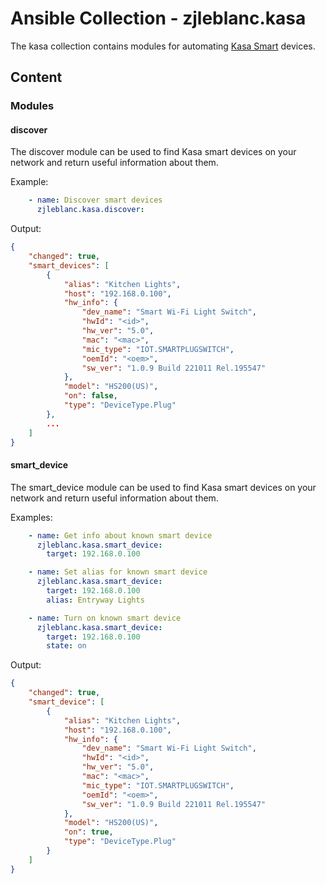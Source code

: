 # Ansible Collection - zjleblanc.kasa

The kasa collection contains modules for automating [Kasa Smart](https://www.kasasmart.com/) devices.

## Content

### Modules

#### discover

The discover module can be used to find Kasa smart devices on your network and return useful information about them.

Example:
```yaml
    - name: Discover smart devices
      zjleblanc.kasa.discover:
```

Output:
```json
{
    "changed": true,
    "smart_devices": [
        {
            "alias": "Kitchen Lights",
            "host": "192.168.0.100",
            "hw_info": {
                "dev_name": "Smart Wi-Fi Light Switch",
                "hwId": "<id>",
                "hw_ver": "5.0",
                "mac": "<mac>",
                "mic_type": "IOT.SMARTPLUGSWITCH",
                "oemId": "<oem>",
                "sw_ver": "1.0.9 Build 221011 Rel.195547"
            },
            "model": "HS200(US)",
            "on": false,
            "type": "DeviceType.Plug"
        },
        ...
    ]
}
```

#### smart_device

The smart_device module can be used to find Kasa smart devices on your network and return useful information about them.

Examples:
```yaml
    - name: Get info about known smart device
      zjleblanc.kasa.smart_device:
        target: 192.168.0.100

    - name: Set alias for known smart device
      zjleblanc.kasa.smart_device:
        target: 192.168.0.100
        alias: Entryway Lights

    - name: Turn on known smart device
      zjleblanc.kasa.smart_device:
        target: 192.168.0.100
        state: on
```

Output:
```json
{
    "changed": true,
    "smart_device": [
        {
            "alias": "Kitchen Lights",
            "host": "192.168.0.100",
            "hw_info": {
                "dev_name": "Smart Wi-Fi Light Switch",
                "hwId": "<id>",
                "hw_ver": "5.0",
                "mac": "<mac>",
                "mic_type": "IOT.SMARTPLUGSWITCH",
                "oemId": "<oem>",
                "sw_ver": "1.0.9 Build 221011 Rel.195547"
            },
            "model": "HS200(US)",
            "on": true,
            "type": "DeviceType.Plug"
        }
    ]
}
```